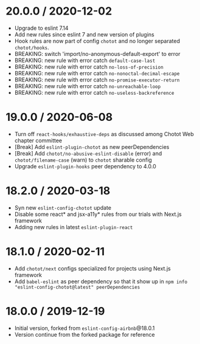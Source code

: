 20.0.0 / 2020-12-02
===================

- Upgrade to eslint 7.14
- Add new rules since eslint 7 and new version of plugins
- Hook rules are now part of config `chotot` and no longer separated `chotot/hooks`.
- BREAKING: switch 'import/no-anonymous-default-export' to error
- BREAKING: new rule with error catch `default-case-last`
- BREAKING: new rule with error catch `no-loss-of-precision`
- BREAKING: new rule with error catch `no-nonoctal-decimal-escape`
- BREAKING: new rule with error catch `no-promise-executor-return`
- BREAKING: new rule with error catch `no-unreachable-loop`
- BREAKING: new rule with error catch `no-useless-backreference`

19.0.0 / 2020-06-08
===================
- Turn off `react-hooks/exhaustive-deps` as discussed among Chotot Web chapter committee
- [Break] Add `eslint-plugin-chotot` as new peerDependencies
- [Break] Add `chotot/no-abusive-eslint-disable` (error) and `chotot/filename-case` (warn) to `chotot` sharable config
- Upgrade `eslint-plugin-hooks` peer dependency to 4.0.0

18.2.0 / 2020-03-18
===================
- Syn new `eslint-config-chotot` update
- Disable some react* and jsx-a11y* rules from our trials with Next.js framework
- Adding new rules in latest `eslint-plugin-react`

18.1.0 / 2020-02-11
===================
- Add `chotot/next` configs specialized for projects using Next.js framework
- Add `babel-eslint` as peer dependency so that it show up in `npm info "eslint-config-chotot@latest" peerDependencies`

18.0.0 / 2019-12-19
===================
- Initial version, forked from `eslint-config-airbnb`@18.0.1
- Version continue from the forked package for reference
